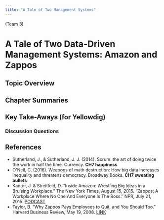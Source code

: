```yaml
---
title: "A Tale of Two Management Systems"
---
```


(Team 3)


# A Tale of Two Data-Driven Management Systems: Amazon and Zappos 

## Topic Overview


## Chapter Summaries


## Key Take-Aways (for Yellowdig)

### Discussion Questions



## References

* Sutherland, J., & Sutherland, J. J. (2014). Scrum: the art of doing twice the work in half the time. Currency. **CH7 happiness**  
* O'Neil, C. (2016). Weapons of math destruction: How big data increases inequality and threatens democracy. Broadway Books. **CH7 sweating bullets**  
* Kantor, J. & Streitfeld, D. “Inside Amazon: Wrestling Big Ideas in a Bruising Workplace.” The New York Times, August 15, 2015.
“Zappos: A Workplace Where No One And Everyone Is The Boss.” NPR, July 21, 2015. [ PODCAST ](https://www.npr.org/2015/07/21/421148128/zappos-a-workplace-where-no-one-and-everyone-is-the-boss)  
* Taylor, B. “Why Zappos Pays Employees to Quit, and You Should Too.” Harvard Business Review, May 19, 2008. [ LINK ](https://hbr.org/2008/05/why-zappos-pays-new-employees)  
